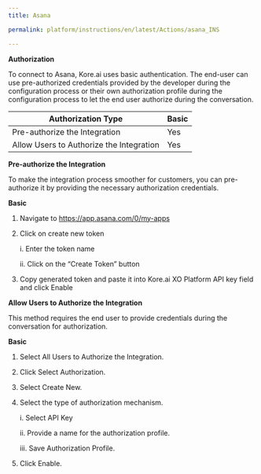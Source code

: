 ```yaml
---
title: Asana

permalink: platform/instructions/en/latest/Actions/asana_INS

---
```


<base target="_blank">




**Authorization**
 
To connect to Asana, Kore.ai uses basic authentication. The end-user can use pre-authorized credentials provided by the developer during the configuration process or their own authorization profile during the configuration process to let the end user authorize during the conversation.
 
 
 |Authorization Type                      | Basic |
 |----------------------------------------|-------|
 |Pre-authorize the Integration           |  Yes  |
 |Allow Users to Authorize the Integration|  Yes  |


**Pre-authorize the Integration**
 
 To make the integration process smoother for customers, you can pre-authorize it by providing the necessary authorization credentials.

**Basic**
 
1. Navigate to https://app.asana.com/0/my-apps
 
2. Click on create new token
 
    i. Enter the token name
 
    ii. Click on the “Create Token” button
 
3. Copy generated token and paste it into Kore.ai XO Platform API key field and click Enable

 
**Allow Users to Authorize the Integration**
 
This method requires the end user to provide credentials during the conversation for authorization.
 
**Basic**
 
1. Select All Users to Authorize the Integration.
 
2. Click Select Authorization.
 
3. Select Create New.
 
4. Select the type of authorization mechanism. 
 
   i.  Select API Key
 
   ii.  Provide a name for the authorization profile.
 
   iii.  Save Authorization Profile.
 
 5.  Click Enable.
 

 






